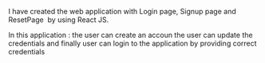 
I have created the web application with Login page, Signup page and ResetPage  by using React JS.

In this application :
      the user can create an accoun
      the user can update the credentials
      and finally user can login to the application by providing correct credentials
